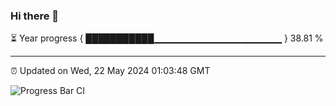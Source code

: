 ### Hi there 👋

⏳ Year progress { ███████████▁▁▁▁▁▁▁▁▁▁▁▁▁▁▁▁▁▁▁ } 38.81 %

---

⏰ Updated on Wed, 22 May 2024 01:03:48 GMT

![Progress Bar CI](https://github.com/liununu/liununu/workflows/Progress%20Bar%20CI/badge.svg)
